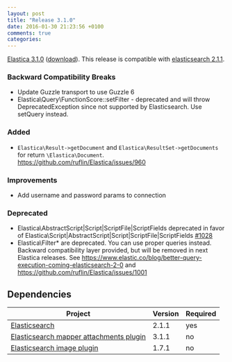 ```yaml
---
layout: post
title: "Release 3.1.0"
date: 2016-01-30 21:23:56 +0100
comments: true
categories:
---
```



[Elastica 3.1.0](https://github.com/ruflin/Elastica/tree/3.1.0) ([download](https://github.com/ruflin/Elastica/releases/tag/3.1.0)). This release is compatible with [elasticsearch 2.1.1](https://www.elastic.co/guide/en/elasticsearch/reference/2.1/release-notes-2.1.1.html).

### Backward Compatibility Breaks
- Update Guzzle transport to use Guzzle 6
- Elastica\Query\FunctionScore::setFilter - deprecated and will throw DeprecatedException since not supported by Elasticsearch. Use setQuery instead.

### Added
- `Elastica\Result->getDocument` and `Elastica\ResultSet->getDocuments` for return `\Elastica\Document`. https://github.com/ruflin/Elastica/issues/960

### Improvements
- Add username and password params to connection

### Deprecated
- Elastica\AbstractScript|Script|ScriptFile|ScriptFields deprecated in favor of Elastica\Script|AbstractScript|Script|ScriptFile|ScriptFields [#1028](https://github.com/ruflin/Elastica/pull/1028)
- Elastica\Filter\* are deprecated. You can use proper queries instead. Backward compatibility layer provided, but will be removed in next Elastica releases. See https://www.elastic.co/blog/better-query-execution-coming-elasticsearch-2-0 and https://github.com/ruflin/Elastica/issues/1001



## Dependencies


| Project | Version | Required |
|---------|---------|----------|
|[Elasticsearch](https://github.com/elasticsearch/elasticsearch/tree/v2.1.1)|2.1.1|yes|
|[Elasticsearch mapper attachments plugin](https://github.com/elasticsearch/elasticsearch-mapper-attachments/tree/v3.1.1)|3.1.1|no|
|[Elasticsearch image plugin](https://github.com/Jmoati/elasticsearch-image/releases/tag/1.7.1)|1.7.1|no|
